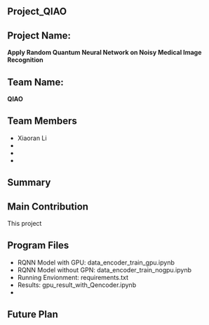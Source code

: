 ## Project_QIAO
## Project Name:
**Apply Random Quantum Neural Network on Noisy Medical Image Recognition**

## Team Name:
**QIAO**


## Team Members

* Xiaoran Li
* 
* 
* 


## Summary



## Main Contribution
This project



## Program Files
- RQNN Model with GPU: data_encoder_train_gpu.ipynb
- RQNN Model without GPN: data_encoder_train_nogpu.ipynb
- Running Envionment: requirements.txt
- Results: gpu_result_with_Qencoder.ipynb
- 




## Future Plan
 
